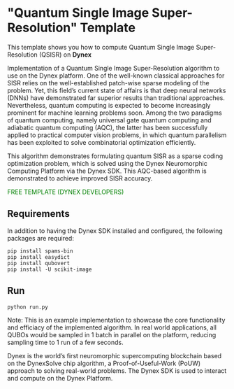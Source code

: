 # "Quantum Single Image Super-Resolution" Template
This template shows you how to compute Quantum Single Image Super-Resolution (QSISR) on <strong>Dynex</strong>

Implementation of a Quantum Single Image Super-Resolution algorithm to use on the Dynex platform. One of the well-known classical approaches for SISR relies on the well-established patch-wise sparse modeling of the problem. Yet, this field’s current state of affairs is that deep neural networks (DNNs) have demonstrated far superior results than traditional approaches. Nevertheless, quantum computing is expected to become increasingly prominent for machine learning problems soon. Among the two paradigms of quantum computing, namely universal gate quantum computing and adiabatic quantum computing (AQC), the latter has been successfully applied to practical computer vision problems, in which quantum parallelism has been exploited to solve combinatorial optimization efficiently.

This algorithm demonstrates formulating quantum SISR as a sparse coding optimization problem, which is solved using the Dynex Neuromorphic Computing Platform via the Dynex SDK. This AQC-based algorithm is demonstrated to achieve improved SISR accuracy.

<p style="color: green;">FREE TEMPLATE (DYNEX DEVELOPERS)</p>

## Requirements

In addition to having the Dynex SDK installed and configured, the following packages are required:

```
pip install spams-bin
pip install easydict
pip install qubovert
pip install -U scikit-image
```

## Run

```
python run.py
``` 

Note: This is an example implementation to showcase the core functionality and efficiacy of the implemented algorithm. In real world applications, all QUBOs would be sampled in 1 batch in parallel on the platform, reducing sampling time to 1 run of a few seconds.

Dynex is the world’s first neuromorphic supercomputing blockchain based on the DynexSolve chip algorithm, a Proof-of-Useful-Work (PoUW) approach to solving real-world problems. The Dynex SDK is used to interact and compute on the Dynex Platform.
